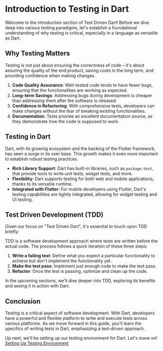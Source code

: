 # Introduction to Testing in Dart

Welcome to the introduction section of Test Driven Dart! Before we dive deep into various testing paradigms, let's establish a foundational understanding of why testing is critical, especially in a language as versatile as Dart.

## Why Testing Matters

Testing is not just about ensuring the correctness of code – it's about assuring the quality of the end product, saving costs in the long term, and providing confidence when making changes.

1. **Code Quality Assurance**: Well-tested code tends to have fewer bugs, ensuring that the functionalities are working as expected.
2. **Long-term Savings**: Addressing bugs during development is cheaper than addressing them after the software is released.
3. **Confidence in Refactoring**: With comprehensive tests, developers can make changes without the fear of breaking existing functionalities.
4. **Documentation**: Tests provide an excellent documentation source, as they demonstrate how the code is supposed to work.

## Testing in Dart

Dart, with its growing ecosystem and the backing of the Flutter framework, has seen a surge in its user base. This growth makes it even more important to establish robust testing practices.

- **Rich Library Support**: Dart has built-in libraries, such as `package:test`, that provide tools to write unit tests, widget tests, and more.
- **Flexibility**: Dart supports testing for both web and mobile applications, thanks to its versatile runtime.
- **Integrated with Flutter**: For mobile developers using Flutter, Dart's testing capabilities are tightly integrated, allowing for widget testing and UI testing.

## Test Driven Development (TDD)

Given our focus on "Test Driven Dart", it's essential to touch upon TDD briefly:

TDD is a software development approach where tests are written before the actual code. The process follows a quick iteration of these three steps:

1. **Write a failing test**: Define what you expect a particular functionality to achieve but don't implement the functionality yet.
2. **Make the test pass**: Implement just enough code to make the test pass.
3. **Refactor**: Once the test is passing, optimize and clean up the code.

In the upcoming sections, we'll dive deeper into TDD, exploring its benefits and seeing it in action with Dart.

## Conclusion

Testing is a critical aspect of software development. With Dart, developers have a powerful and flexible platform to write and execute tests across various platforms. As we move forward in this guide, you'll learn the specifics of writing tests in Dart, emphasizing a test-driven approach.

Up next, we'll be setting up our testing environment for Dart. Let's move on! [Setting Up Testing Environment](./1_Getting_Started/1.2_Setting_Up_Testing_Environment.md)



